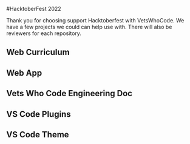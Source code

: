 #HacktoberFest 2022

Thank you for choosing support Hacktoberfest with VetsWhoCode. We have a few projects we could can help use with. There will also be reviewers for each repository.

## Web Curriculum

## Web App

## Vets Who Code Engineering Doc

## VS Code Plugins

## VS Code Theme
